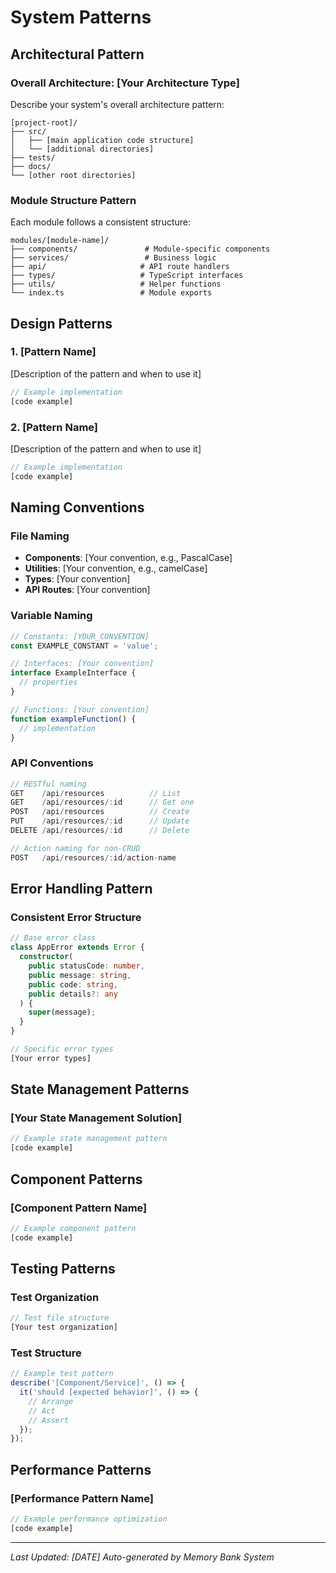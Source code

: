 # System Patterns

## Architectural Pattern

### Overall Architecture: [Your Architecture Type]
Describe your system's overall architecture pattern:

```
[project-root]/
├── src/
│   ├── [main application code structure]
│   └── [additional directories]
├── tests/
├── docs/
└── [other root directories]
```

### Module Structure Pattern
Each module follows a consistent structure:

```
modules/[module-name]/
├── components/               # Module-specific components
├── services/                 # Business logic
├── api/                     # API route handlers
├── types/                   # TypeScript interfaces
├── utils/                   # Helper functions
└── index.ts                 # Module exports
```

## Design Patterns

### 1. [Pattern Name]
[Description of the pattern and when to use it]

```typescript
// Example implementation
[code example]
```

### 2. [Pattern Name]
[Description of the pattern and when to use it]

```typescript
// Example implementation
[code example]
```

## Naming Conventions

### File Naming
- **Components**: [Your convention, e.g., PascalCase]
- **Utilities**: [Your convention, e.g., camelCase]
- **Types**: [Your convention]
- **API Routes**: [Your convention]

### Variable Naming
```typescript
// Constants: [YOUR_CONVENTION]
const EXAMPLE_CONSTANT = 'value';

// Interfaces: [Your convention]
interface ExampleInterface {
  // properties
}

// Functions: [Your convention]
function exampleFunction() {
  // implementation
}
```

### API Conventions
```typescript
// RESTful naming
GET    /api/resources          // List
GET    /api/resources/:id      // Get one
POST   /api/resources          // Create
PUT    /api/resources/:id      // Update
DELETE /api/resources/:id      // Delete

// Action naming for non-CRUD
POST   /api/resources/:id/action-name
```

## Error Handling Pattern

### Consistent Error Structure
```typescript
// Base error class
class AppError extends Error {
  constructor(
    public statusCode: number,
    public message: string,
    public code: string,
    public details?: any
  ) {
    super(message);
  }
}

// Specific error types
[Your error types]
```

## State Management Patterns

### [Your State Management Solution]
```typescript
// Example state management pattern
[code example]
```

## Component Patterns

### [Component Pattern Name]
```typescript
// Example component pattern
[code example]
```

## Testing Patterns

### Test Organization
```typescript
// Test file structure
[Your test organization]
```

### Test Structure
```typescript
// Example test pattern
describe('[Component/Service]', () => {
  it('should [expected behavior]', () => {
    // Arrange
    // Act
    // Assert
  });
});
```

## Performance Patterns

### [Performance Pattern Name]
```typescript
// Example performance optimization
[code example]
```

---

*Last Updated: [DATE]*
*Auto-generated by Memory Bank System*